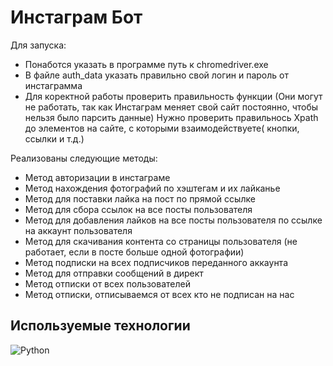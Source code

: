# Инстаграм Бот

 Для запуска:
 + Понаботся указать в программе путь к chromedriver.exe
 + В файле auth_data указать правильно свой логин и пароль от инстаграмма
 + Для коректной работы проверить правильность функции
 (Они могут не работать, так как Инстаграм меняет свой сайт постоянно, чтобы нельзя было парсить данные)
 Нужно проверить правильнось Xpath до элементов на сайте, с которыми взаимодействуете( кнопки, ссылки и т.д.)
 
 Реализованы следующие методы:
 + Метод авторизации в инстаграме
 + Метод нахождения фотографий по хэштегам и их лайканье
 + Метод для поставки лайка на пост по прямой ссылке
 + Метод для сбора ссылок на все посты пользователя
 + Метод для добавления лайков на все посты пользователя по ссылке на аккаунт пользователя
 + Метод для скачивания контента со страницы пользователя (не работает, если в посте больше одной фотографии)
 + Метод подписки на всех подписчиков переданного аккаунта
 + Метод для отправки сообщений в директ
 + Метод отписки от всех пользователей
 + Метод отписки, отписываемся от всех кто не подписан на нас

## Используемые технологии
![Python](https://img.shields.io/badge/-Python-black?style=flat-square&logo=python&logoColor=python)

